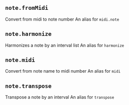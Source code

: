 ## `note.fromMidi`

Convert from midi to note number
An alias for `midi.note`






## `note.harmonize`

Harmonizes a note by an interval list
An alias for `harmonize`






## `note.midi`

Convert from note name to midi number
An alias for `midi`






## `note.transpose`

Transpose a note by an interval
An alias for `transpose`






